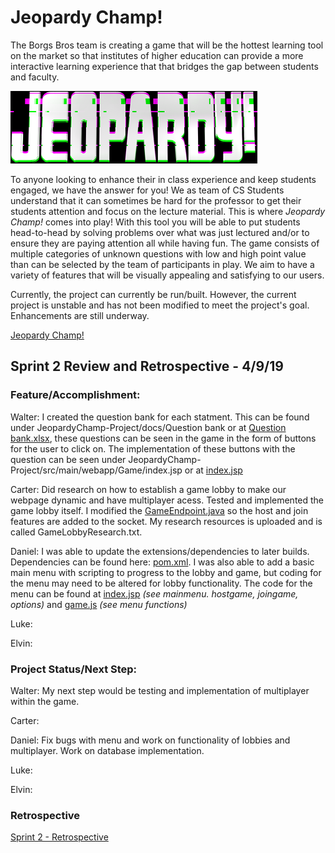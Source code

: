 # Jeopardy Champ! 

The Borgs Bros team is creating a game that will be the hottest learning tool on the market so that institutes of higher education can provide a more interactive learning experience that that bridges the gap between students and faculty.

![Logo](https://github.com/cs3398-borgs-bros/JeopardyChamp-Project/blob/master/download.png)

To anyone looking to enhance their in class experience and keep students engaged, we have the answer for you! We as team of CS Students understand that it can sometimes be hard for the professor to get their students attention and focus on the lecture material. This is where *Jeopardy Champ!* comes into play! With this tool you will be able to put students head-to-head by solving problems over what was just lectured and/or to ensure they are paying attention all while having fun. The game consists of multiple categories of unknown questions with low and high point value than can be selected by the team of participants in play. We aim to have a variety of features that will be visually appealing and satisfying to our users.

Currently, the project can currently be run/built. However, the current project is unstable and has not been modified to meet the project's goal. Enhancements are still underway.

[Jeopardy Champ!](https://jeopardy-champ.herokuapp.com/)

## Sprint 2 Review and Retrospective - 4/9/19

### Feature/Accomplishment:
Walter:  I created the question bank for each statment. This can be found under JeopardyChamp-Project/docs/Question bank or at [Question bank.xlsx](https://github.com/cs3398-borgs-bros/JeopardyChamp-Project/blob/master/docs/Question%20bank.xlsx), these questions can be seen in the game in the form of buttons for the user to click on. The implementation of these buttons with the question can be seen under JeopardyChamp-Project/src/main/webapp/Game/index.jsp or at [index.jsp](https://github.com/cs3398-borgs-bros/JeopardyChamp-Project/blob/master/src/main/webapp/Game/index.jsp)

Carter: Did research on how to establish a game lobby to make our webpage dynamic and have multiplayer acess. Tested and implemented the game lobby itself. I modified the [GameEndpoint.java](https://github.com/cs3398-borgs-bros/JeopardyChamp-Project/blob/master/src/main/java/com/borgs/websocket/GameEndpoint.java) so the host and join features are added to the socket. My research resources is uploaded and is called GameLobbyResearch.txt. 

Daniel: I was able to update the extensions/dependencies to later builds. Dependencies can be found here: [pom.xml](https://github.com/cs3398-borgs-bros/JeopardyChamp-Project/blob/master/pom.xml). I was also able to add a basic main menu with scripting to progress to the lobby and game, but coding for the menu may need to be altered for lobby functionality. The code for the menu can be found at [index.jsp](https://github.com/cs3398-borgs-bros/JeopardyChamp-Project/blob/master/src/main/webapp/Game/index.jsp) _(see mainmenu. hostgame, joingame, options)_ and [game.js](https://github.com/cs3398-borgs-bros/JeopardyChamp-Project/blob/master/src/main/webapp/Game/game.js) _(see menu functions)_

Luke: 

Elvin: 

### Project Status/Next Step:
Walter: My next step would be testing and implementation of multiplayer within the game.

Carter:

Daniel: Fix bugs with menu and work on functionality of lobbies and multiplayer. Work on database implementation.

Luke: 

Elvin: 

### Retrospective

[Sprint 2 - Retrospective](https://github.com/cs3398-borgs-bros/JeopardyChamp-Project/blob/master/docs/Borgs_Retrospective%20-%20Sprint%202.pptx)

